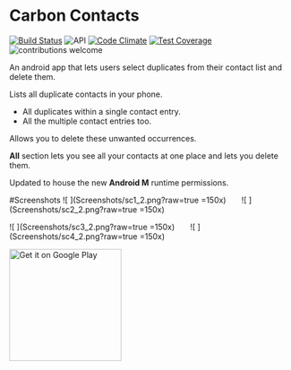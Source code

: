 Carbon Contacts
================
[![Build Status](https://travis-ci.org/abhijith0505/CarbonContacts.svg?branch=master)](https://travis-ci.org/abhijith0505/CarbonContacts)	![API](https://img.shields.io/badge/API-15-blue.svg)	[![Code Climate](https://codeclimate.com/github/abhijith0505/CarbonContacts/badges/gpa.svg?style=plastic)](https://codeclimate.com/github/abhijith0505/CarbonContacts)  	 [![Test Coverage](https://codeclimate.com/github/abhijith0505/CarbonContacts/badges/coverage.svg)](https://codeclimate.com/github/abhijith0505/CarbonContacts/coverage)  ![contributions welcome](https://img.shields.io/badge/contributions-welcome-orange.svg)

An android app that lets users select duplicates from their contact list and delete them.

Lists all duplicate contacts in your phone.
  - All duplicates within a single contact entry.
  - All the multiple contact entries too.
 
Allows you to delete these unwanted occurrences.

<strong>All</strong> section lets you see all your contacts at one place and lets you delete them.

Updated to house the new <strong>Android M</strong> runtime permissions.

#Screenshots
![    ](Screenshots/sc1_2.png?raw=true =150x)&nbsp;&nbsp;&nbsp;&nbsp;&nbsp;&nbsp;&nbsp;![    ](Screenshots/sc2_2.png?raw=true =150x)

![    ](Screenshots/sc3_2.png?raw=true =150x)&nbsp;&nbsp;&nbsp;&nbsp;&nbsp;&nbsp;&nbsp;![    ](Screenshots/sc4_2.png?raw=true =150x)
 

 
<a href='https://play.google.com/store/apps/details?id=abhijith.carboncontacts&utm_source=global_co&utm_medium=prtnr&utm_content=Mar2515&utm_campaign=PartBadge&pcampaignid=MKT-Other-global-all-co-prtnr-py-PartBadge-Mar2515-1'><img alt='Get it on Google Play' src='https://play.google.com/intl/en_us/badges/images/generic/en_badge_web_generic.png' width="200px"/></a>


